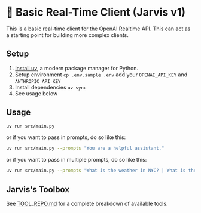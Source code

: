 # 🤖 Basic Real-Time Client (Jarvis v1)

This is a basic real-time client for the OpenAI Realtime API. This can act as a starting point for building more complex clients.

## Setup

1. [Install uv](https://docs.astral.sh/uv/), a modern package manager for Python.
2. Setup environment `cp .env.sample .env` add your `OPENAI_API_KEY` and `ANTHROPIC_API_KEY`
3. Install dependencies `uv sync`
4. See usage below

## Usage

```bash
uv run src/main.py
```

or if you want to pass in prompts, do so like this:

```bash
uv run src/main.py --prompts "You are a helpful assistant."
```

or if you want to pass in multiple prompts, do so like this:

```bash
uv run src/main.py --prompts "What is the weather in NYC? | What is the weather in Tokyo?"
```


## Jarvis's Toolbox

See [TOOL_REPO.md](TOOL_REPO.md) for a complete breakdown of available tools.
